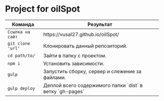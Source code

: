 # Project for oilSpot

<table>
  <thead>
    <tr>
      <th>Команда</th>
      <th>Результат</th>
    </tr>
  </thead>
  <tbody>
    <tr>
      <td><code>Ссылка на сайт</code></td>
      <td>https://vusal27.github.io/oilSpot/</td>
    </tr>
    <tr>
      <td><code>git clone 'url'</code></td>
      <td>Клонировать данный репозиторий.</td>
    </tr>
    <tr>
      <td><code>cd path/to/</code></td>
      <td>Зайти в папку с проектом.</td>
    </tr>
    <tr>
      <td><code>npm i</code></td>
      <td>Установить зависимости.</td>
    </tr>
    <tr>
      <td><code>gulp</code></td>
      <td>Запустить сборку, сервер и слежение за файлами.</td>
    </tr>
    <tr>
      <td><code>gulp deploy</code></td>
      <td>Деплой всего содержимого папки `dist` в ветку `gh-pages`</td>
    </tr>
  </tbody>
</table>
